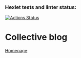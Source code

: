 ### Hexlet tests and linter status:
[![Actions Status](https://github.com/eKulshan/rails-project-64/actions/workflows/hexlet-check.yml/badge.svg)](https://github.com/eKulshan/rails-project-64/actions)

# Collective blog

[Homepage](https://collective-blog-niaq.onrender.com/)